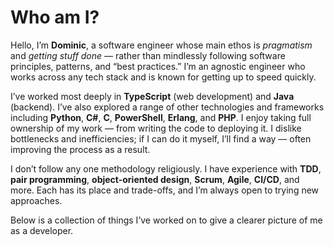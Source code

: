 # Who am I?

Hello, I’m **Dominic**, a software engineer whose main ethos is *pragmatism* and *getting stuff done* — rather than
mindlessly following software principles, patterns, and “best practices.” I’m an agnostic engineer who works
across any tech stack and is known for getting up to speed quickly.

I’ve worked most deeply in **TypeScript** (web development) and **Java** (backend). I’ve also explored a range of other
technologies and frameworks including **Python**, **C#**, **C**, **PowerShell**, **Erlang**, and **PHP**. I enjoy taking
full ownership of my work — from writing the code to deploying it. I dislike bottlenecks and inefficiencies; if I can do
it myself, I’ll find a way — often improving the process as a result.

I don’t follow any one methodology religiously. I have experience with **TDD**, **pair programming**, **object-oriented
design**, **Scrum**, **Agile**, **CI/CD**, and more. Each has its place and trade-offs, and I’m always open to trying
new approaches.

Below is a collection of things I’ve worked on to give a clearer picture of me as a developer.
